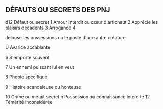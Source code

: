 ## DÉFAUTS OU SECRETS DES PNJ

d12 Défaut ou secret
1 Amour interdit ou cœur d'artichaut
2  Apprécie les plaisirs décadents
3  Arrogance
4

Jelouse les possessions ou le poste d'une autre
créature

Û Avarice accablante

6 S'emporte souvent

7 Un ennemi puissant lui en veut

8 Phobie spécifique

9 Histoire scandaleuse ou honteuse

10 Crime ou méfait secret
n Possession ou connaissance interdite
12 Témérité inconsidérée
